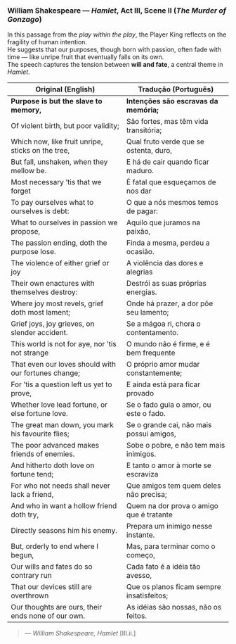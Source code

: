 ### William Shakespeare — *Hamlet*, Act III, Scene II (*The Murder of Gonzago*)

In this passage from the *play within the play*, the Player King reflects on the fragility of human intention.  
He suggests that our purposes, though born with passion, often fade with time — like unripe fruit that eventually falls on its own.  
The speech captures the tension between **will and fate**, a central theme in *Hamlet*.


| Original (English) | Tradução (Português) |
|--------------------|-----------------------|
| **Purpose is but the slave to memory,** | **Intenções são escravas da memória;** |
| Of violent birth, but poor validity; | São fortes, mas têm vida transitória; |
| Which now, like fruit unripe, sticks on the tree, | Qual fruto verde que se ostenta, duro, |
| But fall, unshaken, when they mellow be. | E há de cair quando ficar maduro. |
| Most necessary ’tis that we forget | É fatal que esqueçamos de nos dar |
| To pay ourselves what to ourselves is debt: | O que a nós mesmos temos de pagar: |
| What to ourselves in passion we propose, | Aquilo que juramos na paixão, |
| The passion ending, doth the purpose lose. | Finda a mesma, perdeu a ocasião. |
| The violence of either grief or joy | A violência das dores e alegrias |
| Their own enactures with themselves destroy: | Destrói as suas próprias energias. |
| Where joy most revels, grief doth most lament; | Onde há prazer, a dor põe seu lamento; |
| Grief joys, joy grieves, on slender accident. | Se a mágoa ri, chora o contentamento. |
| This world is not for aye, nor ’tis not strange | O mundo não é firme, e é bem frequente |
| That even our loves should with our fortunes change; | O próprio amor mudar constantemente; |
| For ’tis a question left us yet to prove, | E ainda está para ficar provado |
| Whether love lead fortune, or else fortune love. | Se o fado guia o amor, ou este o fado. |
| The great man down, you mark his favourite flies; | Se o grande cai, não mais possui amigos, |
| The poor advanced makes friends of enemies. | Sobe o pobre, e não tem mais inimigos. |
| And hitherto doth love on fortune tend; | E tanto o amor à morte se escraviza |
| For who not needs shall never lack a friend, | Que amigos tem quem deles não precisa; |
| And who in want a hollow friend doth try, | Quem na dor prova o amigo que é tratante |
| Directly seasons him his enemy. | Prepara um inimigo nesse instante. |
| But, orderly to end where I begun, | Mas, para terminar como o começo, |
| Our wills and fates do so contrary run | Cada fato é a idéia tão avesso, |
| That our devices still are overthrown | Que os planos ficam sempre insatisfeitos; |
| Our thoughts are ours, their ends none of our own. | As idéias são nossas, não os feitos. |

> — *William Shakespeare, Hamlet* [III.ii.]
